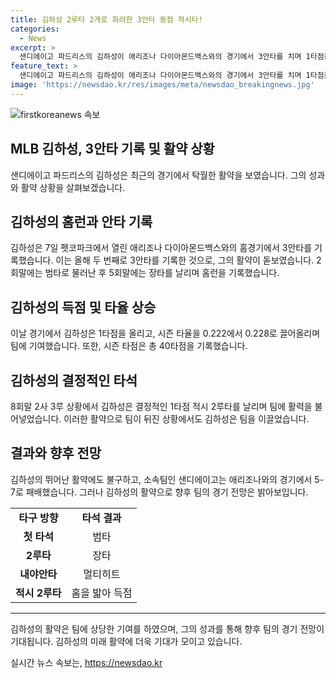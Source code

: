 ```yaml
---
title: 김하성 2루타 2개로 화려한 3안타 동점 적시타!
categories:
  - News
excerpt: >
  샌디에이고 파드리스의 김하성이 애리조나 다이아몬드백스와의 경기에서 3안타를 치며 1타점을 올렸다. 4번째 타석에서의 적시타와 장타로 팀에 기여한 그는 시즌 타율을 0.222에서 0.228로 끌어올렸고, 시즌 타점은 40으로 기록했다. 이러한 기록을 세우며 김하성은 코리안리거의 레전드로서의 면모를 보여주었다.
feature_text: >
  샌디에이고 파드리스의 김하성이 애리조나 다이아몬드백스와의 경기에서 3안타를 치며 1타점을 올렸다. 4번째 타석에서의 적시타와 장타로 팀에 기여한 그는 시즌 타율을 0.222에서 0.228로 끌어올렸고, 시즌 타점은 40으로 기록했다. 이러한 기록을 세우며 김하성은 코리안리거의 레전드로서의 면모를 보여주었다.
image: 'https://newsdao.kr/res/images/meta/newsdao_breakingnews.jpg'
---
```


<p><img src="https://newsdao.kr/res/images/meta/newsdao_breakingnews.jpg" alt="firstkoreanews 속보" /></p>

<h2 data-ke-size="size26">MLB 김하성, 3안타 기록 및 활약 상황</h2>

<p data-ke-size="size16">샌디에이고 파드리스의 김하성은 최근의 경기에서 탁월한 활약을 보였습니다. 그의 성과와 활약 상황을 살펴보겠습니다.</p>

<h2><b>김하성의 홈런과 안타 기록</b></h2>

<p data-ke-size="size16">김하성은 7일 펫코파크에서 열린 애리조나 다이아몬드백스와의 홈경기에서 3안타를 기록했습니다. 이는 올해 두 번째로 3안타를 기록한 것으로, 그의 활약이 돋보였습니다. 2회말에는 범타로 물러난 후 5회말에는 장타를 날리며 홈런을 기록했습니다.</p>

<h2><b>김하성의 득점 및 타율 상승</b></h2>

<p data-ke-size="size16">이날 경기에서 김하성은 1타점을 올리고, 시즌 타율을 0.222에서 0.228로 끌어올리며 팀에 기여했습니다. 또한, 시즌 타점은 총 40타점을 기록했습니다.</p>

<h2><b>김하성의 결정적인 타석</b></h2>

<p data-ke-size="size16">8회말 2사 3루 상황에서 김하성은 결정적인 1타점 적시 2루타를 날리며 팀에 활력을 불어넣었습니다. 이러한 활약으로 팀이 뒤진 상황에서도 김하성은 팀을 이끌었습니다.</p>

<h2><b>결과와 향후 전망</b></h2>

<p data-ke-size="size16">김하성의 뛰어난 활약에도 불구하고, 소속팀인 샌디에이고는 애리조나와의 경기에서 5-7로 패배했습니다. 그러나 김하성의 활약으로 향후 팀의 경기 전망은 밝아보입니다.</p>

<table>
  <tr>
    <td style="text-align: center; height: 17px;"><b>타구 방향</b></td>
    <td style="text-align: center; height: 17px;"><b>타석 결과</b></td>
  </tr>
  <tr>
    <td style="text-align: center; height: 17px;"><b>첫 타석</b></td>
    <td style="text-align: center; height: 17px;">범타</td>
  </tr>
  <tr>
    <td style="text-align: center; height: 17px;"><b>2루타</b></td>
    <td style="text-align: center; height: 17px;">장타</td>
  </tr>
  <tr>
    <td style="text-align: center; height: 17px;"><b>내야안타</b></td>
    <td style="text-align: center; height: 17px;">멀티히트</td>
  </tr>
  <tr>
    <td style="text-align: center; height: 17px;"><b>적시 2루타</b></td>
    <td style="text-align: center; height: 17px;">홈을 밟아 득점</td>
  </tr>
</table>

<hr>

<p data-ke-size="size16">김하성의 활약은 팀에 상당한 기여를 하였으며, 그의 성과를 통해 향후 팀의 경기 전망이 기대됩니다. 김하성의 미래 활약에 더욱 기대가 모이고 있습니다.</p>
실시간 뉴스 속보는, <a href="https://newsdao.kr" rel="dofollow">https://newsdao.kr</a>


